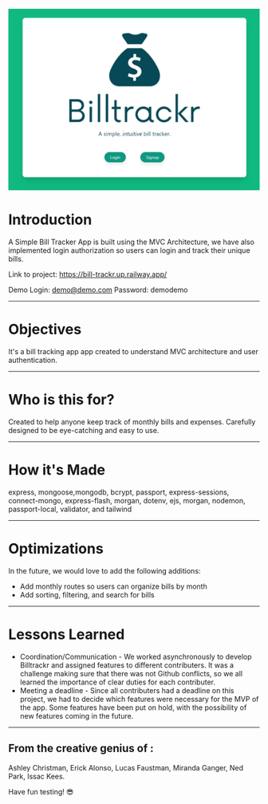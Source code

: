 ![Bill Trackr](/public/images/readmelogo.png "Bill Trackr App")

# Introduction

A Simple Bill Tracker App is built using the MVC Architecture, we have also implemented login authorization so users can login and track their unique bills.

Link to project: https://bill-trackr.up.railway.app/

Demo Login: demo@demo.com Password: demodemo

---

# Objectives

It's a bill tracking app app created to understand MVC architecture and user authentication.

---

# Who is this for? 

Created to help anyone keep track of monthly bills and expenses. Carefully designed to be eye-catching and easy to use.

---

# How it's Made

express, mongoose,mongodb, bcrypt, passport, express-sessions, connect-mongo, express-flash, morgan, dotenv, ejs,  morgan, nodemon, passport-local, validator, and tailwind

---

# Optimizations

In the future, we would love to add the following additions:

- Add monthly routes so users can organize bills by month
- Add sorting, filtering, and search for bills

---

# Lessons Learned

- Coordination/Communication - We worked asynchronously to develop Billtrackr and assigned features to different contributers. It was a challenge making sure that there was not Github conflicts, so we all learned the importance of clear duties for each contributer.
- Meeting a deadline - Since all contributers had a deadline on this project, we had to decide which features were necessary for the MVP of the app. Some features have been put on hold, with the possibility of new features coming in the future.

---

 ## From the creative genius of :
 Ashley Christman,
 Erick Alonso,
 Lucas Faustman,
 Miranda Ganger,
 Ned Park,
 Issac Kees.
 
 Have fun testing! 😎



